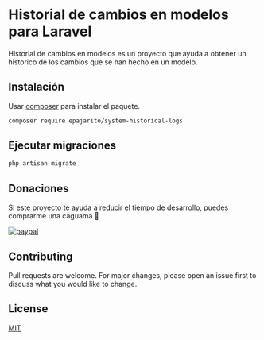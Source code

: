 # Historial de cambios en modelos para Laravel

Historial de cambios en modelos es un proyecto que ayuda a obtener un historico de los cambios que se han hecho en un modelo.

## Instalación

Usar [composer](https://getcomposer.org/) para instalar el paquete.

```bash
composer require epajarito/system-historical-logs
```

## Ejecutar migraciones

```bash
php artisan migrate
```
## Donaciones
Si este proyecto te ayuda a reducir el tiempo de desarrollo, puedes comprarme una caguama 🍺

[![paypal](https://www.paypalobjects.com/en_US/i/btn/btn_donateCC_LG.gif)](https://www.paypal.me/epajarito)

## Contributing
Pull requests are welcome. For major changes, please open an issue first to discuss what you would like to change.

## License
[MIT](https://choosealicense.com/licenses/mit/)

